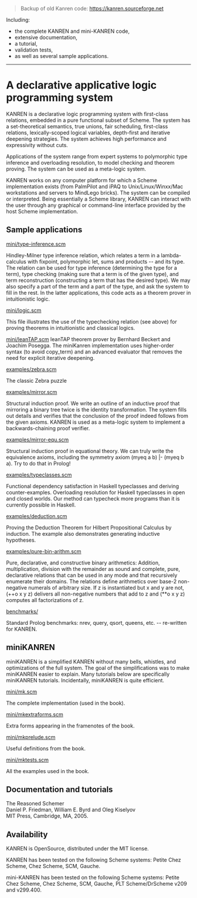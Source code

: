 > Backup of old Kanren code: https://kanren.sourceforge.net

Including:

- the complete KANREN and mini-KANREN code,
- extensive documentation,
- a tutorial,
- validation tests,
- as well as several sample applications.

------

# A declarative applicative logic programming system

KANREN is a declarative logic programming system with first-class relations, embedded in a pure functional subset of Scheme. The system has a set-theoretical semantics, true unions, fair scheduling, first-class relations, lexically-scoped logical variables, depth-first and iterative deepening strategies. The system achieves high performance and expressivity without cuts.

Applications of the system range from expert systems to polymorphic type inference and overloading resolution, to model checking and theorem proving. The system can be used as a meta-logic system.

KANREN works on any computer platform for which a Scheme implementation exists (from PalmPilot and iPAQ to Unix/Linux/Winxx/Mac workstations and servers to MindLego bricks). The system can be compiled or interpreted. Being essentially a Scheme library, KANREN can interact with the user through any graphical or command-line interface provided by the host Scheme implementation.

## Sample applications

[mini/type-inference.scm](mini/type-inference.scm)

Hindley-Milner type inference relation, which relates a term in a lambda-calculus with fixpoint, polymorphic let, sums and products -- and its type. The relation can be used for type inference (determining the type for a term), type checking (making sure that a term is of the given type), and term reconstruction (constructing a term that has the desired type). We may also specify a part of the term and a part of the type, and ask the system to fill in the rest. In the latter applications, this code acts as a theorem prover in intuitionistic logic.

[mini/logic.scm](mini/logic.scm)

This file illustrates the use of the typechecking relation (see above) for proving theorems in intuitionistic and classical logics.

[mini/leanTAP.scm](mini/leanTAP.scm)
leanTAP theorem prover by Bernhard Beckert and Joachim Posegga. The miniKanren implementation uses higher-order syntax (to avoid copy_term) and an advanced evaluator that removes the need for explicit iterative deepening.

[examples/zebra.scm](examples/zebra.scm)

The classic Zebra puzzle

[examples/mirror.scm](examples/mirror.scm)

Structural induction proof. We write an outline of an inductive proof that mirroring a binary tree twice is the identity transformation. The system fills out details and verifies that the conclusion of the proof indeed follows from the given axioms. KANREN is used as a meta-logic system to implement a backwards-chaining proof verifier.

[examples/mirror-equ.scm](examples/mirror-equ.scm)

Structural induction proof in equational theory. We can truly write the equivalence axioms, including the symmetry axiom (myeq a b) |- (myeq b a). Try to do that in Prolog!

[examples/typeclasses.scm](examples/typeclasses.scm)

Functional dependency satisfaction in Haskell typeclasses and deriving counter-examples. Overloading resolution for Haskell typeclasses in open and closed worlds. Our method can typecheck more programs than it is currently possible in Haskell.

[examples/deduction.scm](examples/deduction.scm)

Proving the Deduction Theorem for Hilbert Propositional Calculus by induction. The example also demonstrates generating inductive hypotheses.

[examples/pure-bin-arithm.scm](examples/pure-bin-arithm.scm)

Pure, declarative, and constructive binary arithmetics: Addition, multiplication, division with the remainder as sound and complete, pure, declarative relations that can be used in any mode and that recursively enumerate their domains. The relations define arithmetics over base-2 non-negative numerals of arbitrary size. If z is instantiated but x and y are not, (++o x y z) delivers all non-negative numbers that add to z and (\*\*o x y z) computes all factorizations of z.

[benchmarks/](benchmarks/)

Standard Prolog benchmarks: nrev, query, qsort, queens, etc. -- re-written for KANREN.

## miniKANREN

miniKANREN is a simplified KANREN without many bells, whistles, and optimizations of the full system. The goal of the simplifications was to make miniKANREN easier to explain. Many tutorials below are specifically miniKANREN tutorials. Incidentally, miniKANREN is quite efficient.

[mini/mk.scm](mini/mk.scm)

The complete implementation (used in the book).

[mini/mkextraforms.scm](mini/mkextraforms.scm)

Extra forms appearing in the framenotes of the book.

[mini/mkprelude.scm](mini/mkprelude.scm)

Useful definitions from the book.

[mini/mktests.scm](mini/mktests.scm)

All the examples used in the book.

## Documentation and tutorials

The Reasoned Schemer <br/>
Daniel P. Friedman, William E. Byrd and Oleg Kiselyov <br/>
MIT Press, Cambridge, MA, 2005.

## Availability

KANREN is OpenSource, distributed under the MIT license.

KANREN has been tested on the following Scheme systems:
Petite Chez Scheme, Chez Scheme, SCM, Gauche.

mini-KANREN has been tested on the following Scheme systems:
Petite Chez Scheme, Chez Scheme, SCM, Gauche, PLT Scheme/DrScheme v209 and v299.400.
